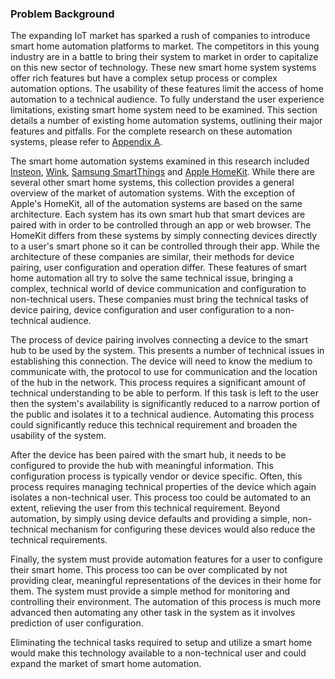 ### Problem Background

The expanding IoT market has sparked a rush of companies to introduce smart home automation
platforms to market. The competitors in this young industry are in a battle to bring their
system to market in order to capitalize on this new sector of technology. These new smart
home system systems offer rich features but have a complex setup process or complex
automation options. The usability of these features limit the access of home automation to a
technical audience. To fully understand the user experience limitations, existing smart home
system need to be examined. This section details a number of existing home automation systems,
outlining their major features and pitfalls. For the complete research on these automation
systems, please refer to [Appendix A](#A).

The smart home automation systems examined in this research included [Insteon](#A-1), [Wink](#A-2),
[Samsung SmartThings](#A-3) and [Apple HomeKit](#A-4). While there are several other smart home
systems, this collection provides a general overview of the market of automation systems. With the
exception of Apple's HomeKit, all of the automation systems are based on the same architecture.
Each system has its own smart hub that smart devices are paired with in order to be controlled
through an app or web browser. The HomeKit differs from these systems by simply connecting devices
directly to a user's smart phone so it can be controlled through their app. While the architecture
of these companies are similar, their methods for device pairing, user configuration and operation
differ. These features of smart home automation all try to solve the same technical issue, bringing
a complex, technical world of device communication and configuration to non-technical users. These
companies must bring the technical tasks of device pairing, device configuration and user
configuration to a non-technical audience.

The process of device pairing involves connecting a device to the smart hub to be used by the 
system. This presents a number of technical issues in establishing this connection. The device
will need to know the medium to communicate with, the protocol to use for communication and
the location of the hub in the network. This process requires a significant amount of technical
understanding to be able to perform. If this task is left to the user then the system's
availability is significantly reduced to a narrow portion of the public and isolates it to a
technical audience. Automating this process could significantly reduce this technical
requirement and broaden the usability of the system.

After the device has been paired with the smart hub, it needs to be configured to provide
the hub with meaningful information. This configuration process is typically vendor or device
specific. Often, this process requires managing technical properties of the device which again
isolates a non-technical user. This process too could be automated to an extent, relieving
the user from this technical requirement. Beyond automation, by simply using device defaults
and providing a simple, non-technical mechanism for configuring these devices would also
reduce the technical requirements.

Finally, the system must provide automation features for a user to configure their smart home.
This process too can be over complicated by not providing clear, meaningful representations
of the devices in their home for them. The system must provide a simple method for monitoring
and controlling their environment. The automation of this process is much more advanced then
automating any other task in the system as it involves prediction of user configuration.

Eliminating the technical tasks required to setup and utilize a smart home would make this
technology available to a non-technical user and could expand the market of smart home automation.

